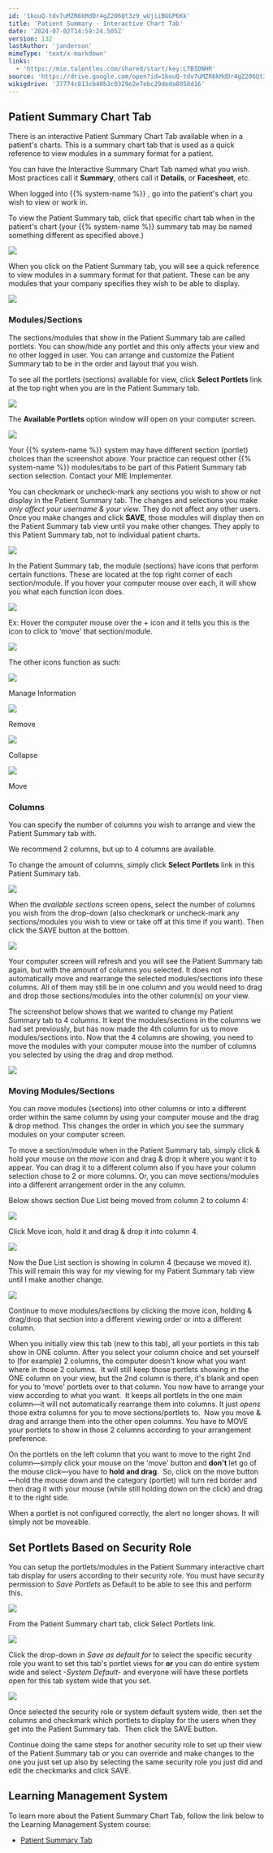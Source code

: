```yaml
---
id: '1kouQ-tdv7uMZR6kMdDr4gZ206Qt3z9_wUjiiBGGP6Kk'
title: 'Patient Summary - Interactive Chart Tab'
date: '2024-07-02T14:59:24.505Z'
version: 132
lastAuthor: 'janderson'
mimeType: 'text/x-markdown'
links:
  - 'https://mie.talentlms.com/shared/start/key:LTBIDNHR'
source: 'https://drive.google.com/open?id=1kouQ-tdv7uMZR6kMdDr4gZ206Qt3z9_wUjiiBGGP6Kk'
wikigdrive: '37774c813cb40b3c0329e2e7ebc29deda8058d16'
---
```

## Patient Summary Chart Tab

There is an interactive Patient Summary Chart Tab available when in a patient's charts. This is a summary chart tab that is used as a quick reference to view modules in a summary format for a patient.

You can have the Interactive Summary Chart Tab named what you wish. Most practices call it **Summary**, others call it **Details**, or **Facesheet**, etc.

When logged into {{% system-name %}} , go into the patient's chart you wish to view or work in.

To view the Patient Summary tab, click that specific chart tab when in the patient's chart (your {{% system-name %}} summary tab may be named something different as specified above.)

![](../patient-summary-interactive-chart-tab.assets/db7d1ca52c19b7b24b14635c5f264359.png)

When you click on the Patient Summary tab, you will see a quick reference to view modules in a summary format for that patient. These can be any modules that your company specifies they wish to be able to display.

![](../patient-summary-interactive-chart-tab.assets/e7c8746f522485f29d7beeb65b9494fb.png)

### Modules/Sections

The sections/modules that show in the Patient Summary tab are called portlets. You can show/hide any portlet and this only affects your view and no other logged in user. You can arrange and customize the Patient Summary tab to be in the order and layout that you wish.

To see all the portlets (sections) available for view, click **Select Portlets** link at the top right when you are in the Patient Summary tab.

![](../patient-summary-interactive-chart-tab.assets/35d8a67ad20ad51140ffcc3cb5c2f071.png)

The **Available Portlets** option window will open on your computer screen.

![](../patient-summary-interactive-chart-tab.assets/342ab385708c95d0038d725440d68b19.png)

Your {{% system-name %}} system may have different section (portlet) choices than the screenshot above. Your practice can request other {{% system-name %}} modules/tabs to be part of this Patient Summary tab section selection. Contact your MIE Implementer.

You can checkmark or uncheck-mark any sections you wish to show or not display in the Patient Summary tab. The changes and selections you make *only affect your username & your view*. They do not affect any other users. Once you make changes and click **SAVE**, those modules will display then on the Patient Summary tab view until you make other changes. They apply to this Patient Summary tab, not to individual patient charts.

![](../patient-summary-interactive-chart-tab.assets/342ab385708c95d0038d725440d68b19.png)

In the Patient Summary tab, the module (sections) have icons that perform certain functions. These are located at the top right corner of each section/module. If you hover your computer mouse over each, it will show you what each function icon does.

![](../patient-summary-interactive-chart-tab.assets/a4957756ec2f88ed30607bee31736d4c.png)

Ex: Hover the computer mouse over the + icon and it tells you this is the icon to click to ‘move' that section/module.

![](../patient-summary-interactive-chart-tab.assets/2a2f6cd8c7f15c7388fbcd5ea2e7773c.png)

The other icons function as such:

![](../patient-summary-interactive-chart-tab.assets/74c1dd13c9e57dff6696f9279d726862.png)

Manage Information

![](../patient-summary-interactive-chart-tab.assets/4243ae4c947db2a458202e44a64f7328.png)

Remove

![](../patient-summary-interactive-chart-tab.assets/c5bf6e065aa56b46e21826fb6de91964.png)

Collapse

![](../patient-summary-interactive-chart-tab.assets/124fd711d90f301094efd8b99ebff733.png)

Move

### Columns

You can specify the number of columns you wish to arrange and view the Patient Summary tab with.

We recommend 2 columns, but up to 4 columns are available.

To change the amount of columns, simply click **Select Portlets** link in this Patient Summary tab.

![](../patient-summary-interactive-chart-tab.assets/1d365ec73eb0e8042f77991dcc4b29a5.png)

When the *available sections* screen opens, select the number of columns you wish from the drop-down (also checkmark or uncheck-mark any sections/modules you wish to view or take off at this time if you want). Then click the SAVE button at the bottom.

![](../patient-summary-interactive-chart-tab.assets/c141f22641782e3287cd453a473fec48.png)

Your computer screen will refresh and you will see the Patient Summary tab again, but with the amount of columns you selected. It does not automatically move and rearrange the selected modules/sections into these columns. All of them may still be in one column and you would need to drag and drop those sections/modules into the other column(s) on your view.

The screenshot below shows that we wanted to change my Patient Summary tab to 4 columns. It kept the modules/sections in the columns we had set previously, but has now made the 4th column for us to move modules/sections into. Now that the 4 columns are showing, you need to move the modules with your computer mouse into the number of columns you selected by using the drag and drop method.

![](../patient-summary-interactive-chart-tab.assets/d92b66eb3498b57f01e077ba1bee2bd6.png)

### Moving Modules/Sections

You can move modules (sections) into other columns or into a different order within the same column by using your computer mouse and the drag & drop method. This changes the order in which you see the summary modules on your computer screen.

To move a section/module when in the Patient Summary tab, simply click & hold your mouse on the *move* icon and drag & drop it where you want it to appear. You can drag it to a different column also if you have your column selection chose to 2 or more columns. Or, you can move sections/modules into a different arrangement order in the any column.

Below shows section Due List being moved from column 2 to column 4:

![](../patient-summary-interactive-chart-tab.assets/8d7619baca1fa112a03c5711c78c7b8c.png)

Click Move icon, hold it and drag & drop it into column 4.

![](../patient-summary-interactive-chart-tab.assets/b73f775abb0a5c4e221803f47e14e894.png)

Now the Due List section is showing in column 4 (because we moved it). This will remain this way for *my* viewing for my Patient Summary tab view until I make another change.

![](../patient-summary-interactive-chart-tab.assets/98df55d598ba980af5b1003a7ce006c5.png)

Continue to move modules/sections by clicking the move icon, holding & drag/drop that section into a different viewing order or into a different column.

When you initially view this tab (new to this tab), all your portlets in this tab show in ONE column. After you select your column choice and set yourself to (for example) 2 columns, the computer doesn't know what you want where in those 2 columns.  It will still keep those portlets showing in the ONE column on your view, but the 2nd column is there, it's blank and open for you to ‘move' portlets over to that column. You now have to arrange your view according to what you want.  It keeps all portlets in the one main column—it will not automatically rearrange them into columns. It just *opens* those extra columns for you to move sections/portlets to.  Now you move & drag and arrange them into the other open columns. You have to MOVE your portlets to show in those 2 columns according to your arrangement preference.

On the portlets on the left column that you want to move to the right 2nd column—simply click your mouse on the ‘move' button and **don't** let go of the mouse click—you have to **hold and drag**.  So, click on the move button—hold the mouse down and the category (portlet) will turn red border and then drag it with your mouse (while still holding down on the click) and drag it to the right side.

When a portlet is not configured correctly, the alert no longer shows. It will simply not be moveable.

## Set Portlets Based on Security Role

You can setup the portlets/modules in the Patient Summary interactive chart tab display for users according to their security role. You must have security permission to *Save Portlets* as Default to be able to see this and perform this.

![](../patient-summary-interactive-chart-tab.assets/be0dc23d6b252f5288193b4238e72dea.png)

From the Patient Summary chart tab, click Select Portlets link.

![](../patient-summary-interactive-chart-tab.assets/e90d7459de8c221bb6fd5a75b019810b.png)

Click the drop-down in *Save as default for* to select the specific security role you want to set this tab's portlet views for **or** you can do entire system wide and select *-System Default*- and everyone will have these portlets open for this tab system wide that you set.

![](../patient-summary-interactive-chart-tab.assets/f9de5a070678e1d8d669bef5331fabc5.png)

Once selected the security role or system default system wide, then set the columns and checkmark which portlets to display for the users when they get into the Patient Summary tab.  Then click the SAVE button.

Continue doing the same steps for another security role to set up their view of the Patient Summary tab *or* you can override and make changes to the one you just set up also by selecting the same security role you just did and edit the checkmarks and click SAVE.

## Learning Management System

To learn more about the Patient Summary Chart Tab, follow the link below to the Learning Management System course:

* [Patient Summary Tab](https://mie.talentlms.com/shared/start/key:LTBIDNHR)
